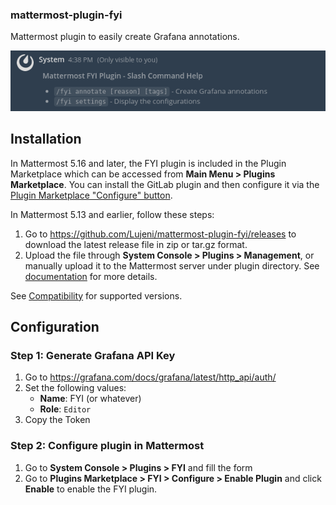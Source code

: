 ### mattermost-plugin-fyi
Mattermost plugin to easily create Grafana annotations.

![mattermost](https://raw.githubusercontent.com/Lujeni/fyi/master/assets/mattermost.png)

## Installation
In Mattermost 5.16 and later, the FYI plugin is included in the Plugin Marketplace which can be accessed from **Main Menu > Plugins Marketplace**. You can install the GitLab plugin and then configure it via the [Plugin Marketplace "Configure" button](#configuration).

In Mattermost 5.13 and earlier, follow these steps:
1. Go to https://github.com/Lujeni/mattermost-plugin-fyi/releases to download the latest release file in zip or tar.gz format.
2. Upload the file through **System Console > Plugins > Management**, or manually upload it to the Mattermost server under plugin directory. See [documentation](https://docs.mattermost.com/administration/plugins.html#set-up-guide) for more details.

See [Compatibility](#Compatibility) for supported versions.

## Configuration
### Step 1: Generate Grafana API Key
   
1. Go to https://grafana.com/docs/grafana/latest/http_api/auth/
2. Set the following values:
   - **Name**: FYI (or whatever)
   - **Role**: `Editor`
3. Copy the Token

### Step 2: Configure plugin in Mattermost

1. Go to **System Console > Plugins > FYI** and fill the form
3. Go to **Plugins Marketplace > FYI > Configure > Enable Plugin** and click **Enable** to enable the FYI plugin.
